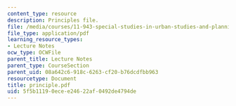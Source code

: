```yaml
---
content_type: resource
description: Principles file.
file: /media/courses/11-943-special-studies-in-urban-studies-and-planning-the-cardener-river-corridor-workshop-fall-2001/5f5b11190ecee24622af0492de4794de_principle.pdf
file_type: application/pdf
learning_resource_types:
- Lecture Notes
ocw_type: OCWFile
parent_title: Lecture Notes
parent_type: CourseSection
parent_uid: 08a642c6-918c-6263-cf20-b76dcdfbb963
resourcetype: Document
title: principle.pdf
uid: 5f5b1119-0ece-e246-22af-0492de4794de
---
```

